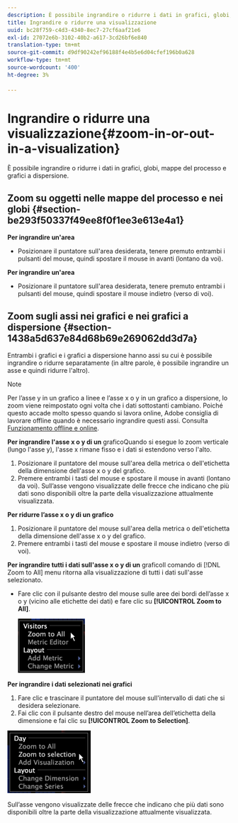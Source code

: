```yaml
---
description: È possibile ingrandire o ridurre i dati in grafici, globi, mappe del processo e grafici a dispersione.
title: Ingrandire o ridurre una visualizzazione
uuid: bc28f759-c4d3-4340-8ec7-27cf6aaf21e6
exl-id: 27072e6b-3102-40b2-a617-3cd26bf6e840
translation-type: tm+mt
source-git-commit: d9df90242ef96188f4e4b5e6d04cfef196b0a628
workflow-type: tm+mt
source-wordcount: '400'
ht-degree: 3%

---
```


# Ingrandire o ridurre una visualizzazione{#zoom-in-or-out-in-a-visualization}

È possibile ingrandire o ridurre i dati in grafici, globi, mappe del processo e grafici a dispersione.

## Zoom su oggetti nelle mappe del processo e nei globi {#section-be293f50337f49ee8f0f1ee3e613e4a1}

**Per ingrandire un&#39;area**

* Posizionare il puntatore sull&#39;area desiderata, tenere premuto entrambi i pulsanti del mouse, quindi spostare il mouse in avanti (lontano da voi).

**Per ingrandire un&#39;area**

* Posizionare il puntatore sull&#39;area desiderata, tenere premuto entrambi i pulsanti del mouse, quindi spostare il mouse indietro (verso di voi).

## Zoom sugli assi nei grafici e nei grafici a dispersione {#section-1438a5d637e84d68b69e269062dd3d7a}

Entrambi i grafici e i grafici a dispersione hanno assi su cui è possibile ingrandire o ridurre separatamente (in altre parole, è possibile ingrandire un asse e quindi ridurre l&#39;altro).

>[!NOTE]
>
>Per l’asse y in un grafico a linee e l’asse x o y in un grafico a dispersione, lo zoom viene reimpostato ogni volta che i dati sottostanti cambiano. Poiché questo accade molto spesso quando si lavora online, Adobe consiglia di lavorare offline quando è necessario ingrandire questi assi. Consulta [Funzionamento offline e online](../../../home/c-get-started/c-off-on.md#concept-cef8758ede044b18b3558376c5eb9f54).

**Per ingrandire l&#39;asse x o y di un** graficoQuando si esegue lo zoom verticale (lungo l&#39;asse y), l&#39;asse x rimane fisso e i dati si estendono verso l&#39;alto.

1. Posizionare il puntatore del mouse sull&#39;area della metrica o dell&#39;etichetta della dimensione dell&#39;asse x o y del grafico.
1. Premere entrambi i tasti del mouse e spostare il mouse in avanti (lontano da voi). Sull’asse vengono visualizzate delle frecce che indicano che più dati sono disponibili oltre la parte della visualizzazione attualmente visualizzata.

**Per ridurre l’asse x o y di un grafico**

1. Posizionare il puntatore del mouse sull&#39;area della metrica o dell&#39;etichetta della dimensione dell&#39;asse x o y del grafico.
1. Premere entrambi i tasti del mouse e spostare il mouse indietro (verso di voi).

**Per ingrandire tutti i dati sull&#39;asse x o y di un** graficoIl comando di  [!DNL Zoom to All] menu ritorna alla visualizzazione di tutti i dati sull&#39;asse selezionato.

* Fare clic con il pulsante destro del mouse sulle aree dei bordi dell’asse x o y (vicino alle etichette dei dati) e fare clic su **[!UICONTROL Zoom to All]**.

   ![](assets/vis_ZoomToAll.png)

**Per ingrandire i dati selezionati nei grafici**

1. Fare clic e trascinare il puntatore del mouse sull&#39;intervallo di dati che si desidera selezionare.
1. Fai clic con il pulsante destro del mouse nell’area dell’etichetta della dimensione e fai clic su **[!UICONTROL Zoom to Selection]**.

![](assets/vis_ZoomToSelection.png)

Sull’asse vengono visualizzate delle frecce che indicano che più dati sono disponibili oltre la parte della visualizzazione attualmente visualizzata.
